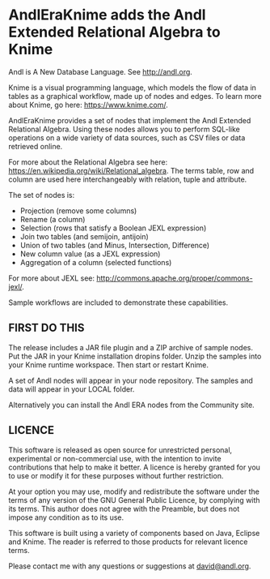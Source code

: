 # AndlEraKnime adds the Andl Extended Relational Algebra to Knime

Andl is A New Database Language. See <http://andl.org>.

Knime is a visual programming language, which models the flow of data in tables as a graphical workflow, made up of nodes and edges.
To learn more about Knime, go here: <https://www.knime.com/>.

AndlEraKnime provides a set of nodes that implement the Andl Extended Relational Algebra.
Using these nodes allows you to perform SQL-like operations on a wide variety of data sources, such as
CSV files or data retrieved online.

For more about the Relational Algebra see here: <https://en.wikipedia.org/wiki/Relational_algebra>.
The terms table, row and column are used here interchangeably with relation, tuple and attribute.

The set of nodes is:

* Projection (remove some columns)
* Rename (a column)
* Selection (rows that satisfy a Boolean JEXL expression)
* Join two tables (and semijoin, antijoin)
* Union of two tables (and Minus, Intersection, Difference)
* New column value (as a JEXL expression)
* Aggregation of a column (selected functions)

For more about JEXL see: <http://commons.apache.org/proper/commons-jexl/>.

Sample workflows are included to demonstrate these capabilities.

## FIRST DO THIS

The release includes a JAR file plugin and a ZIP archive of sample nodes.
Put the JAR in your Knime installation dropins folder.
Unzip the samples into your Knime runtime workspace.
Then start or restart Knime.

A set of Andl nodes will appear in your node repository.
The samples and data will appear in your LOCAL folder.

Alternatively you can install the Andl ERA nodes from the Community site.

## LICENCE

This software is released as open source for unrestricted personal, experimental or non-commercial use, with the intention to invite contributions that help to make it better. 
A licence is hereby granted for you to use or modify it for these purposes without further restriction.

At your option you may use, modify and redistribute the software under the terms of any version of the GNU General Public Licence, by complying with its terms. This author does not agree with the Preamble, but does not impose any condition as to its use.
 
This software is built using a variety of components based on Java, Eclipse and Knime.
The reader is referred to those products for relevant licence terms.

Please contact me with any questions or suggestions at david@andl.org.
